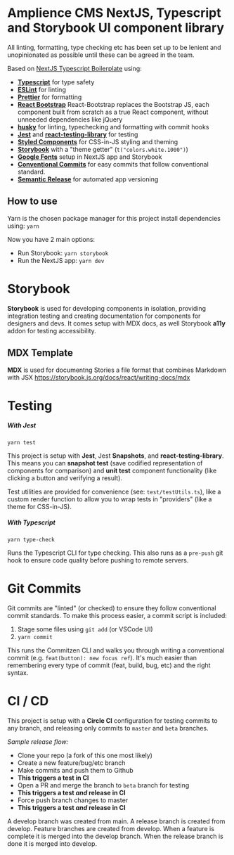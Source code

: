 #  Amplience CMS NextJS, Typescript and Storybook UI component library

All linting, formatting, type checking etc has been set up to be lenient and unopinionated as possible until these can be agreed in the team.

Based on [NextJS Typescript Boilerplate](https://github.com/whoisryosuke/next-styled-storybook-starter) using:

- [**Typescript**](https://www.typescriptlang.org/) for type safety
- [**ESLint**](https://eslint.org/) for linting
- [**Prettier**](https://prettier.io/) for formatting
- [**React Bootstrap**](https://react-bootstrap.github.io/) React-Bootstrap replaces the Bootstrap JS, each component built from scratch as a true React component, without unneeded dependencies like jQuery
- [**husky**](https://github.com/typicode/husky) for linting, typechecking and formatting with commit hooks
- [**Jest**](https://jestjs.io/) and [**react-testing-library**](https://testing-library.com/docs/react-testing-library/intro) for testing
- [**Styled Components**](https://styled-components.com/) for CSS-in-JS styling and theming
- [**Storybook**](https://storybook.js.org/) with a "theme getter" (`t("colors.white.1000")`)
- [**Google Fonts**](https://fonts.google.com) setup in NextJS app and Storybook
- [**Conventional Commits**](https://www.conventionalcommits.org/en/v1.0.0/) for easy commits that follow conventional standard.
- [**Semantic Release**](https://github.com/semantic-release/semantic-release) for automated app versioning


## How to use

Yarn is the chosen package manager for this project install dependencies using: `yarn`

Now you have 2 main options:

- Run Storybook: `yarn storybook`
- Run the NextJS app: `yarn dev`

# Storybook

**Storybook** is used for developing components in isolation, providing integration testing and creating documentation for components for designers and devs. It comes setup with MDX docs, as well Storybook **a11y** addon for testing accessibility.

## MDX Template
**MDX** is used for documentng Stories a file format that combines Markdown with JSX https://storybook.js.org/docs/react/writing-docs/mdx

# Testing

##### With Jest

`yarn test`

This project is setup with **Jest**, Jest **Snapshots**, and **react-testing-library**. This means you can **snapshot test** (save codified representation of components for comparison) and **unit test** component functionality (like clicking a button and verifying a result).

Test utilities are provided for convenience (see: `test/testUtils.ts`), like a custom render function to allow you to wrap tests in "providers" (like a theme for CSS-in-JS).

##### With Typescript

`yarn type-check`

Runs the Typescript CLI for type checking. This also runs as a `pre-push` git hook to ensure code quality before pushing to remote servers.

# Git Commits

Git commits are "linted" (or checked) to ensure they follow conventional commit standards. To make this process easier, a commit script is included:

1. Stage some files using `git add` (or VSCode UI)
1. `yarn commit`

This runs the Commitzen CLI and walks you through writing a conventional commit (e.g. `feat(button): new focus ref`). It's much easier than remembering every type of commit (feat, build, bug, etc) and the right syntax. 

# CI / CD

This project is setup with a **Circle CI** configuration for testing commits to any branch, and releasing only commits to `master` and `beta` branches.

*Sample release flow:*

- Clone your repo (a fork of this one most likely)
- Create a new feature/bug/etc branch
- Make commits and push them to Github
- **This triggers a test in CI**
- Open a PR and merge the branch to `beta` branch for testing
- **This triggers a test *and* release in CI**
- Force push branch changes to master
- **This triggers a test *and* release in CI**

A develop branch was created from main.
A release branch is created from develop.
Feature branches are created from develop.
When a feature is complete it is merged into the develop branch.
When the release branch is done it is merged into develop.